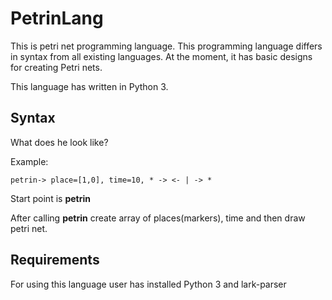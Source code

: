 # PetrinLang

This is petri net programming language. This programming language differs in syntax from all existing languages. At the moment, it has basic designs for creating Petri nets.

This language has written in Python 3.

## Syntax

What does he look like?

Example:
```
petrin-> place=[1,0], time=10, * -> <- | -> *
```

Start point is **petrin**

After calling **petrin** create array of places(markers), time and then draw petri net.


## Requirements

For using this language user has installed Python 3 and lark-parser